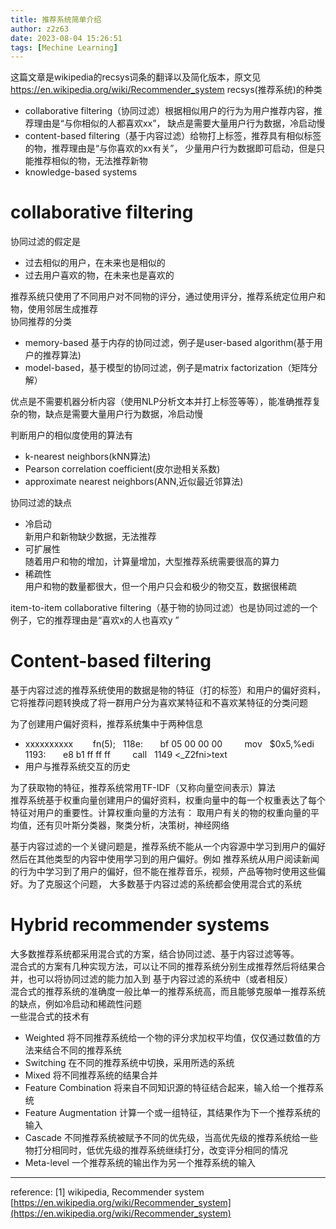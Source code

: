 ```yaml
---
title: 推荐系统简单介绍
author: z2z63
date: 2023-08-04 15:26:51
tags: [Mechine Learning]
---
```

这篇文章是wikipedia的recsys词条的翻译以及简化版本，原文见<https://en.wikipedia.org/wiki/Recommender_system>
recsys(推荐系统)的种类

- collaborative filtering（协同过滤）根据相似用户的行为为用户推荐内容，推荐理由是“与你相似的人都喜欢xx”，
  缺点是需要大量用户行为数据，冷启动慢
- content-based filtering（基于内容过滤）给物打上标签，推荐具有相似标签的物，推荐理由是“与你喜欢的xx有关”，
  少量用户行为数据即可启动，但是只能推荐相似的物，无法推荐新物
- knowledge-based systems

# collaborative filtering

协同过滤的假定是

- 过去相似的用户，在未来也是相似的
- 过去用户喜欢的物，在未来也是喜欢的

推荐系统只使用了不同用户对不同物的评分，通过使用评分，推荐系统定位用户和物，使用邻居生成推荐  
协同推荐的分类

- memory-based 基于内存的协同过滤，例子是user-based algorithm(基于用户的推荐算法)
- model-based，基于模型的协同过滤，例子是matrix factorization（矩阵分解）

优点是不需要机器分析内容（使用NLP分析文本并打上标签等等），能准确推荐复杂的物，缺点是需要大量用户行为数据，冷启动慢

判断用户的相似度使用的算法有

- k-nearest neighbors(kNN算法)
- Pearson correlation coefficient(皮尔逊相关系数)
- approximate nearest neighbors(ANN,近似最近邻算法)

协同过滤的缺点

- 冷启动  
  新用户和新物缺少数据，无法推荐
- 可扩展性  
  随着用户和物的增加，计算量增加，大型推荐系统需要很高的算力
- 稀疏性  
  用户和物的数量都很大，但一个用户只会和极少的物交互，数据很稀疏

item-to-item collaborative filtering（基于物的协同过滤）也是协同过滤的一个例子，它的推荐理由是“喜欢x的人也喜欢y ”

# Content-based filtering

基于内容过滤的推荐系统使用的数据是物的特征（打的标签）和用户的偏好资料，
它将推荐问题转换成了将一群用户分为喜欢某特征和不喜欢某特征的分类问题

为了创建用户偏好资料，推荐系统集中于两种信息

- xxxxxxxxxx         fn(5);    118e:       bf 05 00 00 00          mov    $0x5,%edi    1193:       e8 b1 ff ff ff          call   1149 <_Z2fni>text
- 用户与推荐系统交互的历史

为了获取物的特征，推荐系统常用TF-IDF（又称向量空间表示）算法  
推荐系统基于权重向量创建用户的偏好资料，权重向量中的每一个权重表达了每个特征对用户的重要性。计算权重向量的方法有：
取用户有关的物的权重向量的平均值，还有贝叶斯分类器，聚类分析，决策树，神经网络

基于内容过滤的一个关键问题是，推荐系统不能从一个内容源中学习到用户的偏好然后在其他类型的内容中使用学习到的用户偏好。例如
推荐系统从用户阅读新闻的行为中学习到了用户的偏好，但不能在推荐音乐，视频，产品等物时使用这些偏好。为了克服这个问题，
大多数基于内容过滤的系统都会使用混合式的系统
# Hybrid recommender systems
大多数推荐系统都采用混合式的方案，结合协同过滤、基于内容过滤等等。  
混合式的方案有几种实现方法，可以让不同的推荐系统分别生成推荐然后将结果合并，也可以将协同过滤的能力加入到
基于内容过滤的系统中（或者相反）  
混合式的推荐系统的准确度一般比单一的推荐系统高，而且能够克服单一推荐系统的缺点，例如冷启动和稀疏性问题  
一些混合式的技术有
- Weighted
  将不同推荐系统给一个物的评分求加权平均值，仅仅通过数值的方法来结合不同的推荐系统
- Switching
  在不同的推荐系统中切换，采用所选的系统
- Mixed
  将不同推荐系统的结果合并
- Feature Combination
  将来自不同知识源的特征结合起来，输入给一个推荐系统
- Feature Augmentation
  计算一个或一组特征，其结果作为下一个推荐系统的输入
- Cascade
  不同推荐系统被赋予不同的优先级，当高优先级的推荐系统给一些物打分相同时，低优先级的推荐系统继续打分，改变评分相同的情况
- Meta-level
  一个推荐系统的输出作为另一个推荐系统的输入

---
reference:
[1] wikipedia, Recommender system [https://en.wikipedia.org/wiki/Recommender_system](https://en.wikipedia.org/wiki/Recommender_system)
